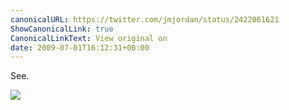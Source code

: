 ```yaml
---
canonicalURL: https://twitter.com/jmjordan/status/2422061621
ShowCanonicalLink: true
CanonicalLinkText: View original on
date: 2009-07-01T16:12:31+00:00
---
```

See.

![](/images/2422061621-15037853.jpg)